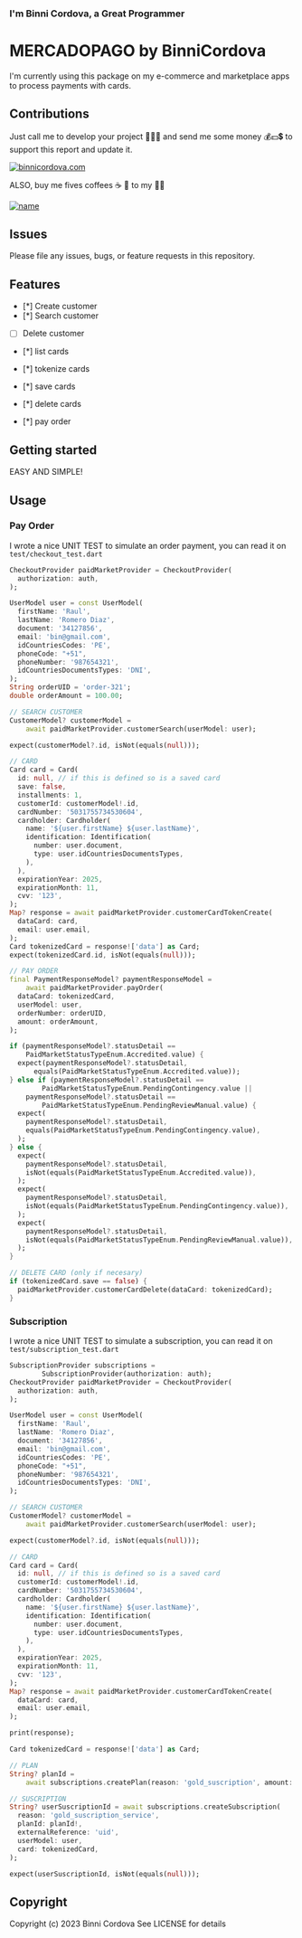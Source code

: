 ### I'm Binni Cordova, a Great Programmer

# MERCADOPAGO by BinniCordova

I'm currently using this package on my e-commerce and marketplace apps to process payments with cards.

## Contributions

Just call me to develop your project 💪🧑‍💻 and send me some money 💰💵💲 to support this report and update it.

[![binnicordova.com](./resources/recent_works.png)](https://binnicordova.com/)

ALSO, buy me fives coffees ☕️ 👀 to my 🧠🎸

[![name](./resources/bmc_qr.png)](https://www.buymeacoffee.com/binnicordova)

## Issues

Please file any issues, bugs, or feature requests in this repository.

## Features

- [*] Create customer
- [*] Search customer
- [ ] Delete customer

- [*] list cards
- [*] tokenize cards
- [*] save cards
- [*] delete cards

- [*] pay order

## Getting started

EASY AND SIMPLE!

## Usage

### Pay Order
I wrote a nice UNIT TEST to simulate an order payment, you can read it on `test/checkout_test.dart`

```dart
CheckoutProvider paidMarketProvider = CheckoutProvider(
  authorization: auth,
);

UserModel user = const UserModel(
  firstName: 'Raul',
  lastName: 'Romero Diaz',
  document: '34127856',
  email: 'bin@gmail.com',
  idCountriesCodes: 'PE',
  phoneCode: "+51",
  phoneNumber: '987654321',
  idCountriesDocumentsTypes: 'DNI',
);
String orderUID = 'order-321';
double orderAmount = 100.00;

// SEARCH CUSTOMER
CustomerModel? customerModel =
    await paidMarketProvider.customerSearch(userModel: user);

expect(customerModel?.id, isNot(equals(null)));

// CARD
Card card = Card(
  id: null, // if this is defined so is a saved card
  save: false,
  installments: 1,
  customerId: customerModel!.id,
  cardNumber: '5031755734530604',
  cardholder: Cardholder(
    name: '${user.firstName} ${user.lastName}',
    identification: Identification(
      number: user.document,
      type: user.idCountriesDocumentsTypes,
    ),
  ),
  expirationYear: 2025,
  expirationMonth: 11,
  cvv: '123',
);
Map? response = await paidMarketProvider.customerCardTokenCreate(
  dataCard: card,
  email: user.email,
);
Card tokenizedCard = response!['data'] as Card;
expect(tokenizedCard.id, isNot(equals(null)));

// PAY ORDER
final PaymentResponseModel? paymentResponseModel =
    await paidMarketProvider.payOrder(
  dataCard: tokenizedCard,
  userModel: user,
  orderNumber: orderUID,
  amount: orderAmount,
);

if (paymentResponseModel?.statusDetail ==
    PaidMarketStatusTypeEnum.Accredited.value) {
  expect(paymentResponseModel?.statusDetail,
      equals(PaidMarketStatusTypeEnum.Accredited.value));
} else if (paymentResponseModel?.statusDetail ==
        PaidMarketStatusTypeEnum.PendingContingency.value ||
    paymentResponseModel?.statusDetail ==
        PaidMarketStatusTypeEnum.PendingReviewManual.value) {
  expect(
    paymentResponseModel?.statusDetail,
    equals(PaidMarketStatusTypeEnum.PendingContingency.value),
  );
} else {
  expect(
    paymentResponseModel?.statusDetail,
    isNot(equals(PaidMarketStatusTypeEnum.Accredited.value)),
  );
  expect(
    paymentResponseModel?.statusDetail,
    isNot(equals(PaidMarketStatusTypeEnum.PendingContingency.value)),
  );
  expect(
    paymentResponseModel?.statusDetail,
    isNot(equals(PaidMarketStatusTypeEnum.PendingReviewManual.value)),
  );
}

// DELETE CARD (only if necesary)
if (tokenizedCard.save == false) {
  paidMarketProvider.customerCardDelete(dataCard: tokenizedCard);
}
```

### Subscription
I wrote a nice UNIT TEST to simulate a subscription, you can read it on `test/subscription_test.dart`

```dart
SubscriptionProvider subscriptions =
        SubscriptionProvider(authorization: auth);
CheckoutProvider paidMarketProvider = CheckoutProvider(
  authorization: auth,
);

UserModel user = const UserModel(
  firstName: 'Raul',
  lastName: 'Romero Diaz',
  document: '34127856',
  email: 'bin@gmail.com',
  idCountriesCodes: 'PE',
  phoneCode: "+51",
  phoneNumber: '987654321',
  idCountriesDocumentsTypes: 'DNI',
);

// SEARCH CUSTOMER
CustomerModel? customerModel =
    await paidMarketProvider.customerSearch(userModel: user);

expect(customerModel?.id, isNot(equals(null)));

// CARD
Card card = Card(
  id: null, // if this is defined so is a saved card
  customerId: customerModel!.id,
  cardNumber: '5031755734530604',
  cardholder: Cardholder(
    name: '${user.firstName} ${user.lastName}',
    identification: Identification(
      number: user.document,
      type: user.idCountriesDocumentsTypes,
    ),
  ),
  expirationYear: 2025,
  expirationMonth: 11,
  cvv: '123',
);
Map? response = await paidMarketProvider.customerCardTokenCreate(
  dataCard: card,
  email: user.email,
);

print(response);

Card tokenizedCard = response!['data'] as Card;

// PLAN
String? planId =
    await subscriptions.createPlan(reason: 'gold_suscription', amount: 100);

// SUSCRIPTION
String? userSuscriptionId = await subscriptions.createSubscription(
  reason: 'gold_suscription_service',
  planId: planId!,
  externalReference: 'uid',
  userModel: user,
  card: tokenizedCard,
);

expect(userSuscriptionId, isNot(equals(null)));
```

## Copyright

Copyright (c) 2023 Binni Cordova
See LICENSE for details